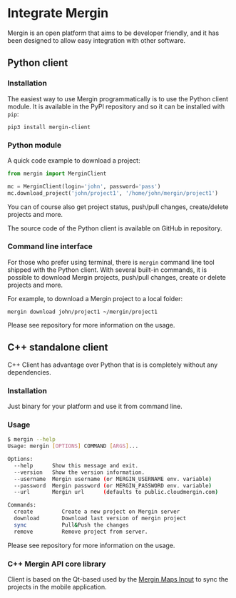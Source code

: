 # Integrate Mergin 

Mergin is an open platform that aims to be developer friendly, and it has been designed to allow easy integration with other software.

## Python client

### Installation 

The easiest way to use Mergin programmatically is to use the Python client module. It is available in the PyPI repository and so it can be installed with `pip`:

```
pip3 install mergin-client
```

### Python module 

A quick code example to download a project:

```python
from mergin import MerginClient

mc = MerginClient(login='john', password='pass')
mc.download_project('john/project1', '/home/john/mergin/project1')
```

You can of course also get project status, push/pull changes, create/delete projects and more.

The source code of the Python client is available on GitHub in <GitHubRepo id="lutraconsulting/mergin-py-client" /> repository.

### Command line interface

For those who prefer using terminal, there is `mergin` command line tool shipped with the Python client. With several built-in commands, it is possible to download Mergin projects, push/pull changes, create or delete projects and more.

For example, to download a Mergin project to a local folder:
```
mergin download john/project1 ~/mergin/project1
```

Please see <GitHubRepo id="lutraconsulting/mergin-py-client" /> repository for more information on the usage.

## C++ standalone client

C++ Client has advantage over Python that is is completely without any dependencies. 

### Installation 

Just  <GitHubRepo id="lutraconsulting/mergin-cpp-client/releases" desc="download"/> binary for your platform and use it from command line.

### Usage 
```bash 
$ mergin --help
Usage: mergin [OPTIONS] COMMAND [ARGS]...

Options:  
  --help      Show this message and exit.
  --version   Show the version information.
  --username  Mergin username (or MERGIN_USERNAME env. variable)
  --password  Mergin password (or MERGIN_PASSWORD env. variable)
  --url       Mergin url      (defaults to public.cloudmergin.com)

Commands:
  create         Create a new project on Mergin server
  download       Download last version of mergin project
  sync           Pull&Push the changes
  remove         Remove project from server.
```

Please see <GitHubRepo id="lutraconsulting/mergin-cpp-client" /> repository for more information on the usage.

### C++ Mergin API core library 

Client is based on the Qt-based <GitHubRepo id="lutraconsulting/input/tree/master/core" desc="mergin api core library" /> used by the [Mergin Maps Input](https://inputapp.io) to sync the projects in the mobile application.
